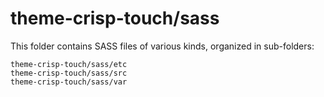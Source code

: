 # theme-crisp-touch/sass

This folder contains SASS files of various kinds, organized in sub-folders:

    theme-crisp-touch/sass/etc
    theme-crisp-touch/sass/src
    theme-crisp-touch/sass/var
